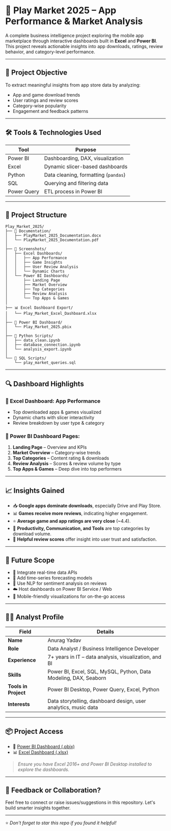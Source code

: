 # 📱 Play Market 2025 – App Performance & Market Analysis

A complete business intelligence project exploring the mobile app marketplace through interactive dashboards built in **Excel** and **Power BI**. This project reveals actionable insights into app downloads, ratings, review behavior, and category-level performance.

---

## 🎯 Project Objective

To extract meaningful insights from app store data by analyzing:
- App and game download trends
- User ratings and review scores
- Category-wise popularity
- Engagement and feedback patterns

---

## 🛠️ Tools & Technologies Used

| Tool         | Purpose                               |
|--------------|----------------------------------------|
| Power BI     | Dashboarding, DAX, visualization       |
| Excel        | Dynamic slicer-based dashboards        |
| Python       | Data cleaning, formatting (`pandas`)   |
| SQL          | Querying and filtering data            |
| Power Query  | ETL process in Power BI                |

---

## 📁 Project Structure

```plaintext
Play_Market_2025/
├── 📄 Documentation/
│   ├── PlayMarket_2025_Documentation.docx
│   └── PlayMarket_2025_Documentation.pdf
│
├── 📸 Screenshots/
│   ├── Excel Dashboards/
│   │   ├── App Performance
│   │   ├── Game Insights
│   │   ├── User Review Analysis
│   │   └── Dynamic Charts
│   └── Power BI Dashboards/
│       ├── Landing Page
│       ├── Market Overview
│       ├── Top Categories
│       ├── Review Analysis
│       └── Top Apps & Games
│
├── 📊 Excel Dashboard Export/
│   └── Play_Market_Excel_Dashboard.xlsx
│
├── 🧠 Power BI Dashboard/
│   └── Play_Market_2025.pbix
│
├── 🐍 Python Scripts/
│   ├── data_clean.ipynb
│   ├── database_connection.ipynb
│   └── analysis_export.ipynb
│
└── 🧾 SQL Scripts/
    └── play_market_queries.sql
```

---

## 🔍 Dashboard Highlights

### 🔹 Excel Dashboard: App Performance
- Top downloaded apps & games visualized
- Dynamic charts with slicer interactivity
- Review breakdown by user type & category

### 🔹 Power BI Dashboard Pages:
1. **Landing Page** – Overview and KPIs
2. **Market Overview** – Category-wise trends
3. **Top Categories** – Content rating & downloads
4. **Review Analysis** – Scores & review volume by type
5. **Top Apps & Games** – Deep dive into top performers

---

## 📈 Insights Gained

- 📥 **Google apps dominate downloads**, especially Drive and Play Store.
- 📊 **Games receive more reviews**, indicating higher engagement.
- ⭐ **Average game and app ratings are very close** (~4.4).
- 🧭 **Productivity, Communication, and Tools** are top categories by download volume.
- 💬 **Helpful review scores** offer insight into user trust and satisfaction.

---

## 🚀 Future Scope

- 📡 Integrate real-time data APIs
- 📅 Add time-series forecasting models
- 🧠 Use NLP for sentiment analysis on reviews
- ☁️ Host dashboards on Power BI Service / Web
- 📲 Mobile-friendly visualizations for on-the-go access

---

## 👨‍💼 Analyst Profile

| Field                | Details                                                                 |
|----------------------|-------------------------------------------------------------------------|
| **Name**             | Anurag Yadav                                                            |
| **Role**             | Data Analyst / Business Intelligence Developer                          |
| **Experience**       | 7+ years in IT – data analysis, visualization, and BI                   |
| **Skills**           | Power BI, Excel, SQL, MySQL, Python, Data Modeling, DAX, Seaborn        |
| **Tools in Project** | Power BI Desktop, Power Query, Excel, Python                            |
| **Interests**        | Data storytelling, dashboard design, user analytics, music data         |

---

## 📦 Project Access

- 📁 [Power BI Dashboard (.pbix)](https://drive.google.com/file/d/1KOma3MZn5B2Vk77G6B6w4EAuFcz8eWSo/view?usp=sharing)
- 📊 [Excel Dashboard (.xlsx)](./Excel%20Dashboard%20Export/Play_Market_Excel_Dashboard.xlsx)

> _Ensure you have Excel 2016+ and Power BI Desktop installed to explore the dashboards._

---

## 💬 Feedback or Collaboration?

Feel free to connect or raise issues/suggestions in this repository. Let's build smarter insights together.

---

⭐ *Don't forget to star this repo if you found it helpful!*